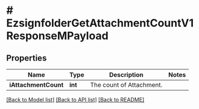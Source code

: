 # # EzsignfolderGetAttachmentCountV1ResponseMPayload

## Properties

Name | Type | Description | Notes
------------ | ------------- | ------------- | -------------
**iAttachmentCount** | **int** | The count of Attachment. |

[[Back to Model list]](../../README.md#models) [[Back to API list]](../../README.md#endpoints) [[Back to README]](../../README.md)
